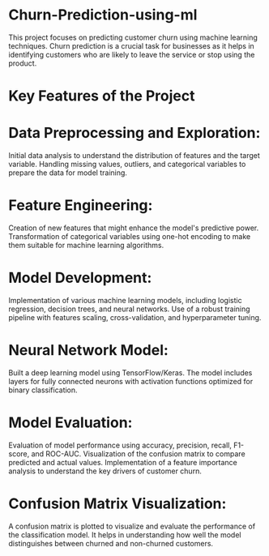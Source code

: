 # Churn-Prediction-using-ml
This project focuses on predicting customer churn using machine learning techniques. Churn prediction is a crucial task for businesses as it helps in identifying customers who are likely to leave the service or stop using the product.
# Key Features of the Project
# Data Preprocessing and Exploration:

Initial data analysis to understand the distribution of features and the target variable.
Handling missing values, outliers, and categorical variables to prepare the data for model training.


# Feature Engineering:

Creation of new features that might enhance the model's predictive power.
Transformation of categorical variables using one-hot encoding to make them suitable for machine learning algorithms.


# Model Development:

Implementation of various machine learning models, including logistic regression, decision trees, and neural networks.
Use of a robust training pipeline with features scaling, cross-validation, and hyperparameter tuning.


# Neural Network Model:

Built a deep learning model using TensorFlow/Keras.
The model includes layers for fully connected neurons with activation functions optimized for binary classification.


# Model Evaluation:

Evaluation of model performance using accuracy, precision, recall, F1-score, and ROC-AUC.
Visualization of the confusion matrix to compare predicted and actual values.
Implementation of a feature importance analysis to understand the key drivers of customer churn.


# Confusion Matrix Visualization:

A confusion matrix is plotted to visualize and evaluate the performance of the classification model. It helps in understanding how well the model distinguishes between churned and non-churned customers.
